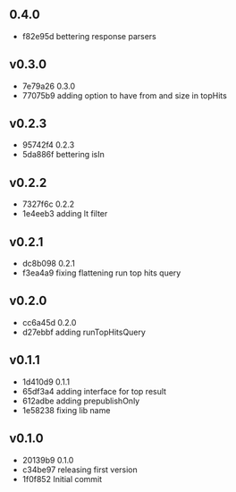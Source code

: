 
## 0.4.0
* f82e95d bettering response parsers
## v0.3.0
* 7e79a26 0.3.0
* 77075b9 adding option to have from and size in topHits
## v0.2.3
* 95742f4 0.2.3
* 5da886f bettering isIn
## v0.2.2
* 7327f6c 0.2.2
* 1e4eeb3 adding lt filter
## v0.2.1
* dc8b098 0.2.1
* f3ea4a9 fixing flattening run top hits query
## v0.2.0
* cc6a45d 0.2.0
* d27ebbf adding runTopHitsQuery
## v0.1.1
* 1d410d9 0.1.1
* 65df3a4 adding interface for top result
* 612adbe adding prepublishOnly
* 1e58238 fixing lib name
## v0.1.0
* 20139b9 0.1.0
* c34be97 releasing first version
* 1f0f852 Initial commit
